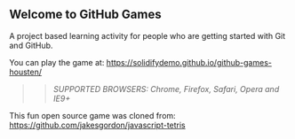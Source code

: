 ## Welcome to GitHub Games

A project based learning activity for people who are getting started with Git and GitHub.

You can play the game at: https://solidifydemo.github.io/github-games-housten/

>> _*SUPPORTED BROWSERS*: Chrome, Firefox, Safari, Opera and IE9+_

This fun open source game was cloned from: https://github.com/jakesgordon/javascript-tetris

